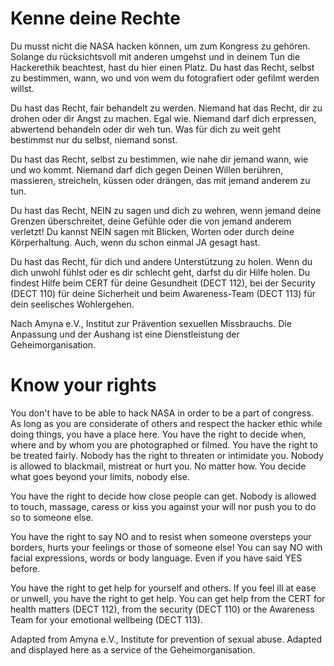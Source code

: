 # Kenne deine Rechte

Du musst nicht die NASA hacken können, um zum Kongress zu gehören. Solange du rücksichtsvoll mit anderen umgehst und in deinem Tun die Hackerethik beachtest, hast du hier einen Platz.
Du hast das Recht, selbst zu bestimmen, wann, wo und von wem du fotografiert oder gefilmt werden willst.

Du hast das Recht, fair behandelt zu werden. Niemand hat das Recht, dir zu drohen oder dir Angst zu machen. Egal wie. Niemand darf dich erpressen, abwertend behandeln oder dir weh tun. Was für dich zu weit geht bestimmst nur du selbst, niemand sonst.

Du hast das Recht, selbst zu bestimmen, wie nahe dir jemand wann, wie und wo kommt. Niemand darf dich gegen Deinen Willen berühren, massieren, streicheln, küssen oder drängen, das mit jemand anderem zu tun.

Du hast das Recht, NEIN zu sagen und dich zu wehren, wenn jemand deine Grenzen überschreitet, deine Gefühle oder die von jemand anderem verletzt! Du kannst NEIN sagen mit Blicken, Worten oder durch deine Körperhaltung. Auch, wenn du schon einmal JA gesagt hast.

Du hast das Recht, für dich und andere Unterstützung zu holen. Wenn du dich unwohl fühlst oder es dir schlecht geht, darfst du dir Hilfe holen. Du findest Hilfe beim CERT für deine Gesundheit (DECT 112), bei der Security (DECT 110) für deine Sicherheit und beim Awareness-Team (DECT 113) für dein seelisches Wohlergehen.

Nach Amyna e.V., Institut zur Prävention sexuellen Missbrauchs. Die Anpassung und der Aushang ist eine Dienstleistung der Geheimorganisation.

# Know your rights

You don't have to be able to hack NASA in order to be a part of congress. As long as you are considerate of others and respect the hacker ethic while doing things, you have a place here.
You have the right to decide when, where and by whom you are photographed or filmed.
You have the right to be treated fairly. Nobody has the right to threaten or intimidate you. Nobody is allowed to blackmail, mistreat or hurt you. No matter how. You decide what goes beyond your limits, nobody else.

You have the right to decide how close people can get. Nobody is allowed to touch, massage, caress or kiss you against your will nor push you to do so to someone else.

You have the right to say NO and to resist when someone oversteps your borders, hurts your feelings or those of someone else! You can say NO with facial expressions, words or body language. Even if you have said YES before.

You have the right to get help for yourself and others. If you feel ill at ease or unwell, you have the right to get help. You can get help from the CERT for health matters (DECT 112), from the security (DECT 110) or the Awareness Team for your emotional wellbeing (DECT 113).

Adapted from Amyna e.V., Institute for prevention of sexual abuse. Adapted and displayed here as a service of the Geheimorganisation.
